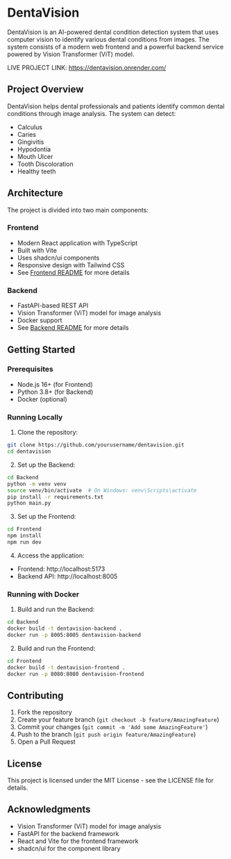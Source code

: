 # DentaVision

DentaVision is an AI-powered dental condition detection system that uses computer vision to identify various dental conditions from images. The system consists of a modern web frontend and a powerful backend service powered by Vision Transformer (ViT) model.

LIVE PROJECT LINK: https://dentavision.onrender.com/ 

## Project Overview

DentaVision helps dental professionals and patients identify common dental conditions through image analysis. The system can detect:
- Calculus
- Caries
- Gingivitis
- Hypodontia
- Mouth Ulcer
- Tooth Discoloration
- Healthy teeth

## Architecture

The project is divided into two main components:

### Frontend
- Modern React application with TypeScript
- Built with Vite
- Uses shadcn/ui components
- Responsive design with Tailwind CSS
- See [Frontend README](./Frontend/README.md) for more details

### Backend
- FastAPI-based REST API
- Vision Transformer (ViT) model for image analysis
- Docker support
- See [Backend README](./Backend/README.md) for more details

## Getting Started

### Prerequisites
- Node.js 16+ (for Frontend)
- Python 3.8+ (for Backend)
- Docker (optional)

### Running Locally

1. Clone the repository:
```bash
git clone https://github.com/yourusername/dentavision.git
cd dentavision
```

2. Set up the Backend:
```bash
cd Backend
python -m venv venv
source venv/bin/activate  # On Windows: venv\Scripts\activate
pip install -r requirements.txt
python main.py
```

3. Set up the Frontend:
```bash
cd Frontend
npm install
npm run dev
```

4. Access the application:
- Frontend: http://localhost:5173
- Backend API: http://localhost:8005

### Running with Docker

1. Build and run the Backend:
```bash
cd Backend
docker build -t dentavision-backend .
docker run -p 8005:8005 dentavision-backend
```

2. Build and run the Frontend:
```bash
cd Frontend
docker build -t dentavision-frontend .
docker run -p 8080:8080 dentavision-frontend
```

## Contributing

1. Fork the repository
2. Create your feature branch (`git checkout -b feature/AmazingFeature`)
3. Commit your changes (`git commit -m 'Add some AmazingFeature'`)
4. Push to the branch (`git push origin feature/AmazingFeature`)
5. Open a Pull Request

## License

This project is licensed under the MIT License - see the LICENSE file for details.

## Acknowledgments

- Vision Transformer (ViT) model for image analysis
- FastAPI for the backend framework
- React and Vite for the frontend framework
- shadcn/ui for the component library
